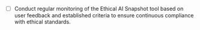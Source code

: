 - [ ] Conduct regular monitoring of the Ethical AI Snapshot tool based on user feedback and established criteria to ensure continuous compliance with ethical standards.